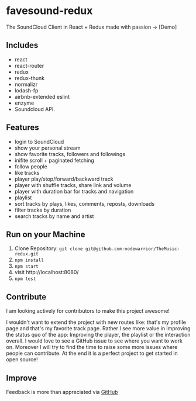 # favesound-redux

The SoundCloud Client in React + Redux made with passion -> [Demo]


## Includes

* react
* react-router
* redux
* redux-thunk
* normalizr
* lodash-fp
* airbnb-extended eslint
* enzyme
* Soundcloud API.

## Features

* login to SoundCloud
* show your personal stream
* show favorite tracks, followers and followings
* inifite scroll + paginated fetching
* follow people
* like tracks
* player play/stop/forward/backward track
* player with shuffle tracks, share link and volume
* player with duration bar for tracks and navigation
* playlist
* sort tracks by plays, likes, comments, reposts, downloads
* filter tracks by duration
* search tracks by name and artist

## Run on your Machine

1. Clone Repository: `git clone git@github.com:nodewarrior/TheMusic-redux.git`
2. `npm install`
3. `npm start`
4. visit http://localhost:8080/
4. `npm test`

## Contribute

I am looking actively for contributors to make this project awesome!

I wouldn't want to extend the project with new routes like: that's my profile page and that's my favorite track page. Rather I see more value in improving the status quo of the app: Improving the player, the playlist or the interaction overall. I would love to see a GitHub issue to see where you want to work on. Moreover I will try to find the time to raise some more issues where people can contribute. At the end it is a perfect project to get started in open source!

## Improve

Feedback is more than appreciated via [GitHub](https://github.com/nodewarrior)
